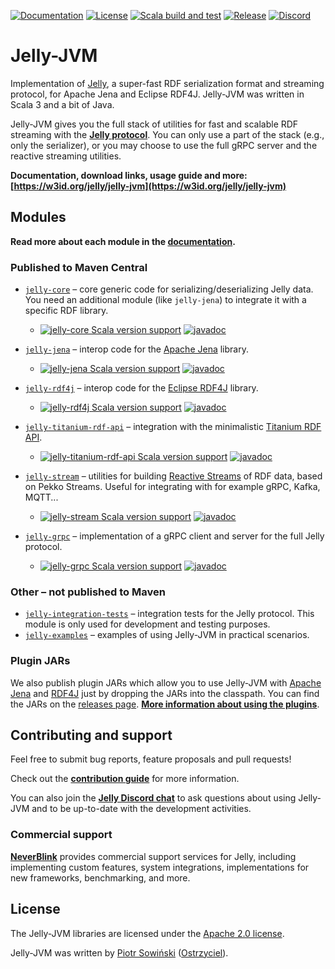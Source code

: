 [![Documentation](https://img.shields.io/website?url=https%3A%2F%2Fw3id.org%2Fjelly%2Fjelly-jvm&label=Documentation)](https://w3id.org/jelly/jelly-jvm) [![License](https://img.shields.io/badge/License-Apache%202.0-blue.svg)](https://opensource.org/licenses/Apache-2.0) [![Scala build and test](https://github.com/Jelly-RDF/jelly-jvm/actions/workflows/scala.yml/badge.svg)](https://github.com/Jelly-RDF/jelly-jvm/actions/workflows/scala.yml) [![Release](https://github.com/Jelly-RDF/jelly-jvm/actions/workflows/release.yml/badge.svg)](https://github.com/Jelly-RDF/jelly-jvm/actions/workflows/release.yml) [![Discord](https://img.shields.io/discord/1333391881404420179?label=Discord%20chat)](https://discord.gg/A8sN5XwVa5)

# Jelly-JVM

Implementation of [Jelly](https://w3id.org/jelly), a super-fast RDF serialization format and streaming protocol, for Apache Jena and Eclipse RDF4J. Jelly-JVM was written in Scala 3 and a bit of Java.

Jelly-JVM gives you the full stack of utilities for fast and scalable RDF streaming with the **[Jelly protocol](https://w3id.org/jelly)**. You can only use a part of the stack (e.g., only the serializer), or you may choose to use the full gRPC server and the reactive streaming utilities.

**Documentation, download links, usage guide and more: [https://w3id.org/jelly/jelly-jvm](https://w3id.org/jelly/jelly-jvm)**

## Modules

**Read more about each module in the [documentation](https://w3id.org/jelly/jelly-jvm).**

### Published to Maven Central

- [`jelly-core`](https://github.com/Jelly-RDF/jelly-jvm/tree/main/core/src) – core generic code for serializing/deserializing Jelly data. You need an additional module (like `jelly-jena`) to integrate it with a specific RDF library. 
  - [![jelly-core Scala version support](https://index.scala-lang.org/jelly-rdf/jelly-jvm/jelly-core/latest.svg)](https://index.scala-lang.org/jelly-rdf/jelly-jvm/jelly-core) [![javadoc](https://javadoc.io/badge2/eu.ostrzyciel.jelly/jelly-core_3/javadoc.svg)](https://javadoc.io/doc/eu.ostrzyciel.jelly/jelly-core_3) 

- [`jelly-jena`](https://github.com/Jelly-RDF/jelly-jvm/tree/main/jena/src) – interop code for the [Apache Jena](https://jena.apache.org/) library.
  - [![jelly-jena Scala version support](https://index.scala-lang.org/jelly-rdf/jelly-jvm/jelly-jena/latest.svg)](https://index.scala-lang.org/jelly-rdf/jelly-jvm/jelly-jena) [![javadoc](https://javadoc.io/badge2/eu.ostrzyciel.jelly/jelly-jena_3/javadoc.svg)](https://javadoc.io/doc/eu.ostrzyciel.jelly/jelly-jena_3)

- [`jelly-rdf4j`](https://github.com/Jelly-RDF/jelly-jvm/tree/main/rdf4j/src) – interop code for the [Eclipse RDF4J](https://rdf4j.org/) library.
  - [![jelly-rdf4j Scala version support](https://index.scala-lang.org/jelly-rdf/jelly-jvm/jelly-rdf4j/latest.svg)](https://index.scala-lang.org/jelly-rdf/jelly-jvm/jelly-rdf4j) [![javadoc](https://javadoc.io/badge2/eu.ostrzyciel.jelly/jelly-rdf4j_3/javadoc.svg)](https://javadoc.io/doc/eu.ostrzyciel.jelly/jelly-rdf4j_3)

- [`jelly-titanium-rdf-api`](https://github.com/Jelly-RDF/jelly-jvm/tree/main/titanium-rdf-api/src) – integration with the minimalistic [Titanium RDF API](https://github.com/filip26/titanium-rdf-api).
  - [![jelly-titanium-rdf-api Scala version support](https://index.scala-lang.org/jelly-rdf/jelly-jvm/jelly-titanium-rdf-api/latest.svg)](https://index.scala-lang.org/jelly-rdf/jelly-jvm/jelly-titanium-rdf-api) [![javadoc](https://javadoc.io/badge2/eu.ostrzyciel.jelly/jelly-titanium-rdf-api_3/javadoc.svg)](https://javadoc.io/doc/eu.ostrzyciel.jelly/jelly-titanium-rdf-api_3)

- [`jelly-stream`](https://github.com/Jelly-RDF/jelly-jvm/tree/main/stream/src) – utilities for building [Reactive Streams](https://www.reactive-streams.org/) of RDF data, based on Pekko Streams. Useful for integrating with for example gRPC, Kafka, MQTT...
  - [![jelly-stream Scala version support](https://index.scala-lang.org/jelly-rdf/jelly-jvm/jelly-stream/latest.svg)](https://index.scala-lang.org/jelly-rdf/jelly-jvm/jelly-stream) [![javadoc](https://javadoc.io/badge2/eu.ostrzyciel.jelly/jelly-stream_3/javadoc.svg)](https://javadoc.io/doc/eu.ostrzyciel.jelly/jelly-stream_3)

- [`jelly-grpc`](https://github.com/Jelly-RDF/jelly-jvm/tree/main/grpc/src) – implementation of a gRPC client and server for the full Jelly protocol.
  - [![jelly-grpc Scala version support](https://index.scala-lang.org/jelly-rdf/jelly-jvm/jelly-grpc/latest.svg)](https://index.scala-lang.org/jelly-rdf/jelly-jvm/jelly-grpc) [![javadoc](https://javadoc.io/badge2/eu.ostrzyciel.jelly/jelly-grpc_3/javadoc.svg)](https://javadoc.io/doc/eu.ostrzyciel.jelly/jelly-grpc_3)

### Other – not published to Maven

- [`jelly-integration-tests`](https://github.com/Jelly-RDF/jelly-jvm/tree/main/integration-tests/src) – integration tests for the Jelly protocol. This module is only used for development and testing purposes.
- [`jelly-examples`](https://github.com/Jelly-RDF/jelly-jvm/tree/main/examples/src) – examples of using Jelly-JVM in practical scenarios.

### Plugin JARs

We also publish plugin JARs which allow you to use Jelly-JVM with [Apache Jena](https://jena.apache.org/) and [RDF4J](https://rdf4j.org/) just by dropping the JARs into the classpath. You can find the JARs on the [releases page](https://github.com/Jelly-RDF/jelly-jvm/releases). **[More information about using the plugins](https://w3id.org/jelly/jelly-jvm/dev/getting-started-plugins/)**.

## Contributing and support

Feel free to submit bug reports, feature proposals and pull requests!

Check out the **[contribution guide](https://w3id.org/jelly/jelly-jvm/dev/contributing/)** for more information.

You can also join the **[Jelly Discord chat](https://discord.gg/A8sN5XwVa5)** to ask questions about using Jelly-JVM and to be up-to-date with the development activities.

### Commercial support

**[NeverBlink](https://neverblink.eu)** provides commercial support services for Jelly, including implementing custom features, system integrations, implementations for new frameworks, benchmarking, and more.

## License

The Jelly-JVM libraries are licensed under the [Apache 2.0 license](https://www.apache.org/licenses/LICENSE-2.0).

Jelly-JVM was written by [Piotr Sowiński](https://ostrzyciel.eu) ([Ostrzyciel](https://github.com/Ostrzyciel)).
